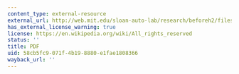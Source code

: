 ```yaml
---
content_type: external-resource
external_url: http://web.mit.edu/sloan-auto-lab/research/beforeh2/files/fuel-multipronged.pdf
has_external_license_warning: true
license: https://en.wikipedia.org/wiki/All_rights_reserved
status: ''
title: PDF
uid: 58cb5fc9-071f-4b19-8880-e1fae1808366
wayback_url: ''
---
```

